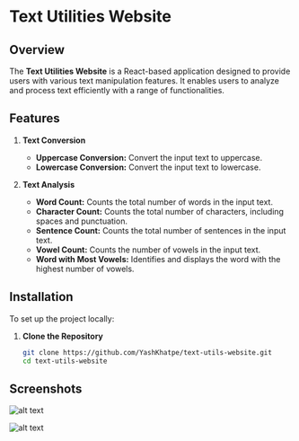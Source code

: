 # Text Utilities Website

## Overview

The **Text Utilities Website** is a React-based application designed to provide users with various text manipulation features. It enables users to analyze and process text efficiently with a range of functionalities.

## Features

1. **Text Conversion**
   - **Uppercase Conversion:** Convert the input text to uppercase.
   - **Lowercase Conversion:** Convert the input text to lowercase.

2. **Text Analysis**
   - **Word Count:** Counts the total number of words in the input text.
   - **Character Count:** Counts the total number of characters, including spaces and punctuation.
   - **Sentence Count:** Counts the total number of sentences in the input text.
   - **Vowel Count:** Counts the number of vowels in the input text.
   - **Word with Most Vowels:** Identifies and displays the word with the highest number of vowels.

## Installation

To set up the project locally:

1. **Clone the Repository**
   ```bash
   git clone https://github.com/YashKhatpe/text-utils-website.git
   cd text-utils-website
   
## Screenshots


![alt text](image.png)

![alt text](image-1.png)